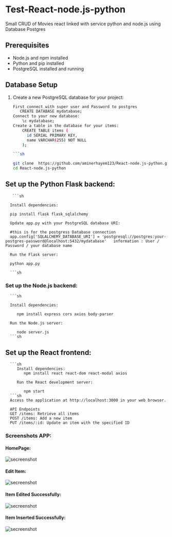 # Test-React-node.js-python

Small CRUD of Movies react linked with service python and node.js using Database Postgres

## Prerequisites

- Node.js and npm installed
- Python and pip installed
- PostgreSQL installed and running

## Database Setup

1. Create a new PostgreSQL database for your project:

   ```sh
   First connect with super user and Password to postgres 
      CREATE DATABASE mydatabase;
   Connect to your new database:
       \c mydatabase;
   Create a table in the database for your items:
       CREATE TABLE items (
         id SERIAL PRIMARY KEY,
         name VARCHAR(255) NOT NULL
       );

   ```sh
   
   git clone  https://github.com/aminerhayem123/React-node.js-python.git
   cd React-node.js-python
   
## Set up the Python Flask backend:
       
       ```sh
   
      Install dependencies:
      
      pip install flask flask_sqlalchemy
      
      Update app.py with your PostgreSQL database URI:
      
      #this is for the postgress Database connection 
      app.config['SQLALCHEMY_DATABASE_URI'] = 'postgresql://postgres:your-postgres-password@localhost:5432/mydatabase'   information : User / Password / your database name
      
      Run the Flask server:
   
      python app.py
      
      ```sh

### Set up the Node.js backend:
      ```sh
      
      Install dependencies:
      
         npm install express cors axios body-parser
      
      Run the Node.js server:
      
         node server.js
      ```sh

## Set up the React frontend:
      ```sh
         Install dependencies:
            npm install react react-dom react-modal axios
         
         Run the React development server:
         
            npm start
      ```sh
      Access the application at http://localhost:3000 in your web browser.
      
      API Endpoints
      GET /items: Retrieve all items
      POST /items: Add a new item
      PUT /items/:id: Update an item with the specified ID

### Screenshots APP:

#### HomePage:
<img aline="center" src="https://imgur.com/6DmY6J1.png" alt="secreenshot">

#### Edit Item:
<img aline="center" src="https://imgur.com/OnNvijL.png" alt="secreenshot">

#### Item Edited Successfully:
<img aline="center" src="https://imgur.com/XdOcuMS.png" alt="secreenshot">

#### Item Inserted Successfully:
<img aline="center" src="https://imgur.com/clk7NVP.png" alt="secreenshot">






